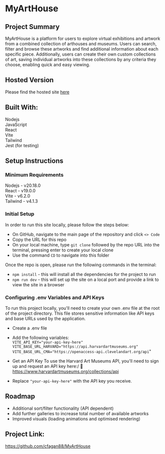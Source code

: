 # MyArtHouse

## Project Summary

MyArtHouse is a platform for users to explore virtual exhibitions and artwork from a combined collection of arthouses and museums. Users can search, filter and browse these artworks and find additional information about each specific piece. Additionally, users can create their own custom collections of art, saving individual artworks into these collections by any criteria they choose, enabling quick and easy viewing.

## Hosted Version

Please find the hosted site [here](https://cfagan88.github.io/MyArtHouse/)

## Built With:

Nodejs\
JavaScript\
React\
Vite\
Tailwind\
Jest (for testing)

## Setup Instructions

### Minimum Requirements

Nodejs - v20.18.0\
React - v19.0.0\
Vite - v6.2.0\
Tailwind - v4.1.3

### Initial Setup

In order to run this site locally, please follow the steps below:

- On GitHub, navigate to the main page of the repository and click `<> Code`
- Copy the URL for this repo
- On your local machine, type `git clone` followed by the repo URL into the terminal, pressing enter to create your local clone
- Use the command `CD` to navigate into this folder

Once the repo is open, please run the following commands in the terminal:

- `npm install` - this will install all the dependencies for the project to run
- `npm run dev` - this will set up the site on a local port and provide a link to view the site in a browser

### Configuring .env Variables and API Keys

To run this project locally, you'll need to create your own .env file at the root of the project directory. This file stores sensitive information like API keys and base URLs used by the application.

- Create a .env file

- Add the following variables:\
  `VITE_API_KEY="your-api-key-here"`\
  `VITE_BASE_URL_HARVARD="https://api.harvardartmuseums.org"`\
  `VITE_BASE_URL_CMA="https://openaccess-api.clevelandart.org/api`"

- Get an API Key
  To use the Harvard Art Museums API, you'll need to sign up and request an API key here:/
  🔗 https://www.harvardartmuseums.org/collections/api

- Replace `"your-api-key-here"` with the API key you receive.

## Roadmap

- Additional sort/filter functionality (API dependent)
- Add further galleries to increase total number of available artworks
- Improved visuals (loading animations and optimised rendering)

## Project Link:

https://github.com/cfagan88/MyArtHouse
